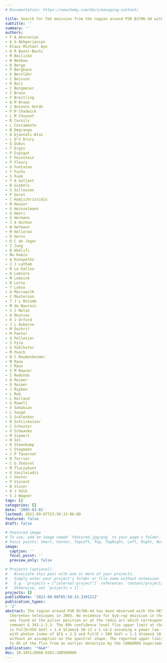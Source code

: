 ```yaml
---
# Documentation: https://wowchemy.com/docs/managing-content/

title: Search for TeV emission from the region around PSR B1706-44 with the HESS experiment
subtitle: ''
summary: ''
authors:
- F A Aharonian
- A G Akhperjanian
- Klaus Michael Aye
- A R Bazer-Bachi
- M Beilicke
- W Benbow
- D Berge
- P Berghaus
- K Bernlöhr
- C Boisson
- O Bolz
- C Borgmeier
- I Braun
- F Breitling
- A M Brown
- J Bussons Gordo
- P M Chadwick
- L M Chounet
- R Cornils
- L Costamante
- B Degrange
- A Djannati-Ataı̈
- L O'C Drury
- G Dubus
- T Ergin
- P Espigat
- F Feinstein
- P Fleury
- G Fontaine
- Y Fuchs
- S Funk
- Y A Gallant
- B Giebels
- S Gillessen
- P Goret
- C Hadjichristidis
- M Hauser
- G Heinzelmann
- G Henri
- G Hermann
- J A Hinton
- W Hofmann
- M Holleran
- D Horns
- O C de Jager
- I Jung
- B Khélifi
- Nu Komin
- A Konopelko
- I J Latham
- R Le Gallou
- A Lemière
- M Lemoine
- N Leroy
- T Lohse
- A Marcowith
- C Masterson
- T J L McComb
- M de Naurois
- S J Nolan
- A Noutsos
- K J Orford
- J L Osborne
- M Ouchrif
- M Panter
- G Pelletier
- S Pita
- G Pühlhofer
- M Punch
- B C Raubenheimer
- M Raue
- J Raux
- S M Rayner
- I Redondo
- A Reimer
- O Reimer
- J Ripken
- L Rob
- L Rolland
- G Rowell
- V Sahakian
- L Saugé
- S Schlenker
- R Schlickeiser
- C Schuster
- U Schwanke
- M Siewert
- H Sol
- R Steenkamp
- C Stegmann
- J P Tavernet
- R Terrier
- C G Théoret
- M Tluczykont
- G Vasileiadis
- C Venter
- P Vincent
- B Visser
- H J Völk
- S J Wagner
tags: []
categories: []
date: '2005-03-01'
lastmod: 2021-09-07T23:58:33-06:00
featured: false
draft: false

# Featured image
# To use, add an image named `featured.jpg/png` to your page's folder.
# Focal points: Smart, Center, TopLeft, Top, TopRight, Left, Right, BottomLeft, Bottom, BottomRight.
image:
  caption: ''
  focal_point: ''
  preview_only: false

# Projects (optional).
#   Associate this post with one or more of your projects.
#   Simply enter your project's folder or file name without extension.
#   E.g. `projects = ["internal-project"]` references `content/project/deep-learning/index.md`.
#   Otherwise, set `projects = []`.
projects: []
publishDate: '2021-09-08T05:58:33.339121Z'
publication_types:
- '2'
abstract: The region around PSR B1706-44 has been observed with the HESS imaging atmospheric
  Cherenkov telescopes in 2003. No evidence for $γ$-ray emission in the TeV range
  was found at the pulsar position or at the radio arc which corresponds to the supernova
  remnant G 343.1-2.3. The 99% confidence level flux upper limit at the pulsar position
  is Ful(E>350 GeV) = 1.4 $times$ 10-12 s-1 cm-2 assuming a power law (dN/dE ∝ E-$Γ$)
  with photon index of $Γ$ = 2.5 and Ful(E > 500 GeV) = 1.3 $times$ 10-12 s-1 cm-2
  without an assumption on the spectral shape. The reported upper limits correspond
  to 8% of the flux from an earlier detection by the CANGAROO experiment.
publication: '*A&A*'
doi: 10.1051/0004-6361:200500008
---
```

